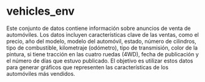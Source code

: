 
# vehicles_env
Este conjunto de datos contiene información sobre anuncios de venta de automóviles. Los datos incluyen características clave de las ventas, como el precio, año del modelo, modelo del automóvil, estado, número de cilindros, tipo de combustible, kilometraje (odómetro), tipo de transmisión, color de la pintura, si tiene tracción en las cuatro ruedas (4WD), fecha de publicación y el número de días que estuvo publicado. El objetivo es utilizar estos datos para generar gráficos que representen las características de los automóviles más vendidos.

